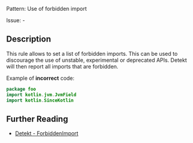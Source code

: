 Pattern: Use of forbidden import

Issue: -

## Description

This rule allows to set a list of forbidden imports. This can be used to discourage the use of unstable, experimental
or deprecated APIs. Detekt will then report all imports that are forbidden.

Example of **incorrect** code:

```kotlin
package foo
import kotlin.jvm.JvmField
import kotlin.SinceKotlin
```

## Further Reading

* [Detekt - ForbiddenImport](https://arturbosch.github.io/detekt/style.html#forbiddenimport)